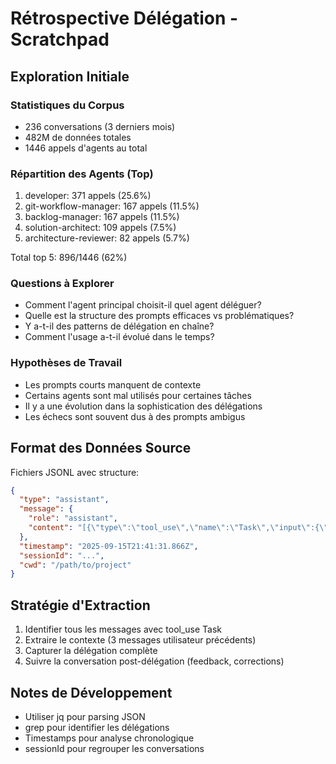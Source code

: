# Rétrospective Délégation - Scratchpad

## Exploration Initiale

### Statistiques du Corpus
- 236 conversations (3 derniers mois)
- 482M de données totales
- 1446 appels d'agents au total

### Répartition des Agents (Top)
1. developer: 371 appels (25.6%)
2. git-workflow-manager: 167 appels (11.5%)
3. backlog-manager: 167 appels (11.5%)
4. solution-architect: 109 appels (7.5%)
5. architecture-reviewer: 82 appels (5.7%)

Total top 5: 896/1446 (62%)

### Questions à Explorer
- Comment l'agent principal choisit-il quel agent déléguer?
- Quelle est la structure des prompts efficaces vs problématiques?
- Y a-t-il des patterns de délégation en chaîne?
- Comment l'usage a-t-il évolué dans le temps?

### Hypothèses de Travail
- Les prompts courts manquent de contexte
- Certains agents sont mal utilisés pour certaines tâches
- Il y a une évolution dans la sophistication des délégations
- Les échecs sont souvent dus à des prompts ambigus

## Format des Données Source
Fichiers JSONL avec structure:
```json
{
  "type": "assistant",
  "message": {
    "role": "assistant",
    "content": "[{\"type\":\"tool_use\",\"name\":\"Task\",\"input\":{\"subagent_type\":\"developer\",...}}]"
  },
  "timestamp": "2025-09-15T21:41:31.866Z",
  "sessionId": "...",
  "cwd": "/path/to/project"
}
```

## Stratégie d'Extraction
1. Identifier tous les messages avec tool_use Task
2. Extraire le contexte (3 messages utilisateur précédents)
3. Capturer la délégation complète
4. Suivre la conversation post-délégation (feedback, corrections)

## Notes de Développement
- Utiliser jq pour parsing JSON
- grep pour identifier les délégations
- Timestamps pour analyse chronologique
- sessionId pour regrouper les conversations